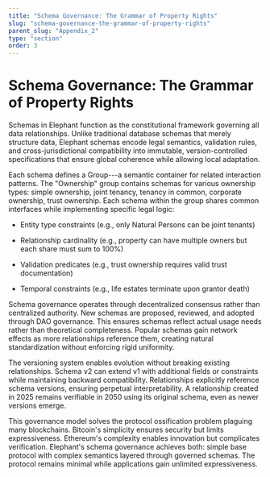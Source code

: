 ```yaml
---
title: "Schema Governance: The Grammar of Property Rights"
slug: "schema-governance-the-grammar-of-property-rights"
parent_slug: "Appendix_2"
type: "section"
order: 3
---
```


# Schema Governance: The Grammar of Property Rights

Schemas in Elephant function as the constitutional framework governing
all data relationships. Unlike traditional database schemas that merely
structure data, Elephant schemas encode legal semantics, validation
rules, and cross-jurisdictional compatibility into immutable,
version-controlled specifications that ensure global coherence while
allowing local adaptation.

Each schema defines a Group---a semantic container for related
interaction patterns. The \"Ownership\" group contains schemas for
various ownership types: simple ownership, joint tenancy, tenancy in
common, corporate ownership, trust ownership. Each schema within the
group shares common interfaces while implementing specific legal logic:

-   Entity type constraints (e.g., only Natural Persons can be joint
    tenants)

-   Relationship cardinality (e.g., property can have multiple owners
    but each share must sum to 100%)

-   Validation predicates (e.g., trust ownership requires valid trust
    documentation)

-   Temporal constraints (e.g., life estates terminate upon grantor
    death)

Schema governance operates through decentralized consensus rather than
centralized authority. New schemas are proposed, reviewed, and adopted
through DAO governance. This ensures schemas reflect actual usage needs
rather than theoretical completeness. Popular schemas gain network
effects as more relationships reference them, creating natural
standardization without enforcing rigid uniformity.

The versioning system enables evolution without breaking existing
relationships. Schema v2 can extend v1 with additional fields or
constraints while maintaining backward compatibility. Relationships
explicitly reference schema versions, ensuring perpetual
interpretability. A relationship created in 2025 remains verifiable in
2050 using its original schema, even as newer versions emerge.

This governance model solves the protocol ossification problem plaguing
many blockchains. Bitcoin's simplicity ensures security but limits
expressiveness. Ethereum's complexity enables innovation but complicates
verification. Elephant's schema governance achieves both: simple base
protocol with complex semantics layered through governed schemas. The
protocol remains minimal while applications gain unlimited
expressiveness.
